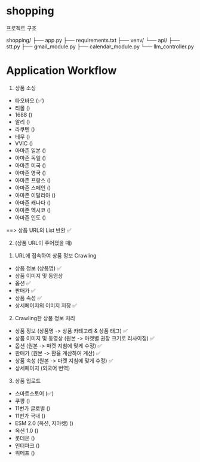 # shopping

프로젝트 구조

shopping/
├── app.py
├── requirements.txt
├── venv/
└── api/
    ├── stt.py
    ├── gmail_module.py
    ├── calendar_module.py
    └── llm_controller.py

# Application Workflow

1. 상품 소싱
- 타오바오 (✅)
- 티몰 ()
- 1688 ()
- 알리 ()
- 라쿠텐 ()
- 테무 ()
- VVIC ()
- 아마존 일본 ()
- 아마존 독일 ()
- 아마존 미국 ()
- 아마존 영국 ()
- 아마존 프랑스 ()
- 아마존 스페인 ()
- 아마존 이탈리아 ()
- 아마존 캐나다 ()
- 아마존 멕시코 ()
- 아마존 인도 ()

==> 상품 URL의 List 반환 ✅

2. (상품 URL이 주어졌을 때)
1) URL에 접속하여 상품 정보 Crawling
- 상품 정보 (상품명) ✅
- 상품 이미지 및 동영상
- 옵션 ✅
- 판매가 ✅
- 상품 속성 ✅
- 상세페이지의 이미지 저장 ✅

2) Crawling한 상품 정보 처리
- 상품 정보 (상품명 -> 상품 카테고리 & 상품 태그) ✅
- 상품 이미지 및 동영상 (원본 -> 마켓별 권장 크기로 리사이징) ✅
- 옵션 (원본 -> 마켓 지침에 맞게 수정) ✅
- 판매가 (원본 -> 환율 계산하여 계산) ✅
- 상품 속성 (원본 -> 마켓 지침에 맞게 수정) ✅
- 상세페이지 (외국어 번역)

3) 상품 업로드
- 스마트스토어 (✅)
- 쿠팡 ()
- 11번가 글로벌 ()
- 11번가 국내 ()
- ESM 2.0 (옥션, 지마켓) ()
- 옥션 1.0 ()
- 롯데온 ()
- 인터파크 ()
- 위메프 ()
